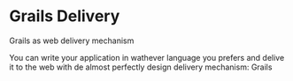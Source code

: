Grails Delivery
===============

Grails as web delivery mechanism

You can write your application in wathever language you prefers and delive it to the web with de almost perfectly design delivery mechanism: Grails
